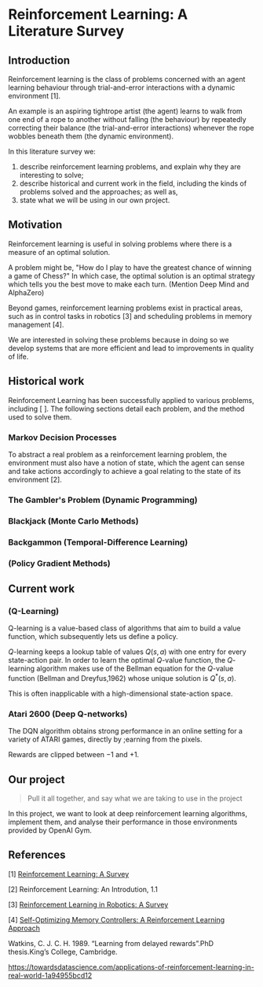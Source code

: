 # Reinforcement Learning: A Literature Survey

## Introduction

Reinforcement learning is the class of problems concerned with an agent learning behaviour through trial-and-error interactions with a dynamic environment [1]. 

An example is an aspiring tightrope artist (the agent) learns to walk from one end of a rope to another without falling (the behaviour) by repeatedly correcting their balance (the trial-and-error interactions) whenever the rope wobbles beneath them (the dynamic environment).

In this literature survey we:
1. describe reinforcement learning problems, and explain why they are interesting to solve; 
2. describe historical and current work in the field, including the kinds of problems solved and the approaches; as well as,
3. state what we will be using in our own project.

## Motivation

Reinforcement learning is useful in solving problems where there is a measure of an optimal solution. 

A problem might be, "How do I play to have the greatest chance of winning a game of Chess?" In which case, the optimal solution is an optimal strategy which tells you the best move to make each turn. (Mention Deep Mind and AlphaZero)

Beyond games, reinforcement learning problems exist in practical areas, such as in control tasks in robotics [3] and scheduling problems in memory management [4]. 

We are interested in solving these problems because in doing so we develop systems that are more efficient and lead to improvements in quality of life. 

## Historical work

Reinforcement Learning has been successfully applied to various problems, including [ ]. The following sections detail each problem, and the method used to solve them.

### Markov Decision Processes

To abstract a real problem as a reinforcement learning problem, the environment must also have a notion of state, which the agent can sense and take actions accordingly to achieve a goal relating to the state of its environment [2].

### The Gambler's Problem (Dynamic Programming)

### Blackjack (Monte Carlo Methods)

### Backgammon (Temporal-Difference Learning)

### (Policy Gradient Methods)

## Current work

### (Q-Learning)

Q-learning is a value-based class of algorithms that aim to build a value function, which subsequently lets us define a policy.

$Q$-learning keeps a lookup table of values $Q(s,a)$ with one entry for every state-action pair. In order to learn the optimal $Q$-value function, the $Q$-learning algorithm makes use of the Bellman equation for the $Q$-value function (Bellman and Dreyfus,1962) whose unique solution is $Q^*(s,a)$.

This is often inapplicable with a high-dimensional state-action space.

### Atari 2600 (Deep Q-networks)

The DQN algorithm obtains strong performance in an online setting for a variety of ATARI games, directly by ;earning from the pixels.

Rewards are clipped between $-1$ and $+1$.

## Our project

> Pull it all together, and say what we are taking to use in the project

In this project, we want to look at deep reinforcement learning algorithms, implement them, and analyse their performance in those environments provided by OpenAI Gym.

## References

[1] [Reinforcement Learning: A Survey](https://www.jair.org/index.php/jair/article/view/10166)

[2] Reinforcement Learning: An Introdution, 1.1

[3] [Reinforcement Learning in Robotics: A Survey](https://www.ias.informatik.tu-darmstadt.de/uploads/Publications/Kober_IJRR_2013.pdf)

[4] [Self-Optimizing Memory Controllers: A Reinforcement Learning Approach](https://dl.acm.org/doi/10.1109/ISCA.2008.21)

Watkins, C. J. C. H. 1989. “Learning from delayed rewards”.PhD thesis.King’s College, Cambridge.

https://towardsdatascience.com/applications-of-reinforcement-learning-in-real-world-1a94955bcd12